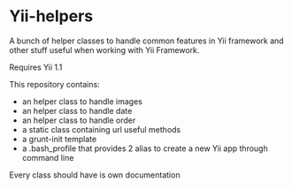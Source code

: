 Yii-helpers
===========

A bunch of helper classes to handle common features in Yii framework and other stuff useful when working with Yii Framework.

Requires Yii 1.1

This repository contains:

* an helper class to handle images
* an helper class to handle date
* an helper class to handle order
* a static class containing url useful methods
* a grunt-init template
* a .bash_profile that provides 2 alias to create a new Yii app through command line


Every class should have is own documentation






